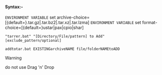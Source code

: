 #### Syntax:-
`ENVIRONMENT VARIABLE` set archive-choice=[{default=}.tar.gz|.tar.bz2|.tar.xz|.tar.lzma]
`ENVIRONMENT VARIABLE` set format-choice=[{default=}ustar|pax|cpio|shar]

`"tarrer.bat" "[Directory/File/pattern] to Add" [exclude_pattern/optional]`

`addtotar.bat EXISTINGarchiveNAME file/folderNAMEtoADD`

>[!WARNING]
do not use Drag 'n' Drop
